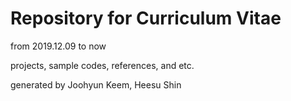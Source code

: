 # Repository for Curriculum Vitae

from 2019.12.09 to now

projects, sample codes, references, and etc.

generated by Joohyun Keem, Heesu Shin

[Joohyun Keem's personal page]: <https://take-a-look.tistory.com>

